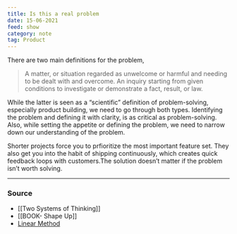 ```yaml
---
title: Is this a real problem
date: 15-06-2021
feed: show
category: note
tag: Product
---
```

There are two main definitions for the problem, 
> A matter, or situation regarded as unwelcome or harmful and needing to be dealt with and overcome. 
  An inquiry starting from given conditions to investigate or demonstrate a fact, result, or law.

While the latter is seen as a “scientific” definition of problem-solving, especially product building, we need to go through both types. Identifying the problem and defining it with clarity, is as critical as problem-solving. Also, while setting the appetite or defining the problem, we need to narrow down our understanding of the problem.

Shorter projects force you to prfioritize the most important feature set. They also get you into the habit of shipping continuously, which creates quick feedback loops with customers.The solution doesn’t matter if the problem isn’t worth solving.

---
### Source
- [[Two Systems of Thinking]]
- [[BOOK- Shape Up]]
- [Linear Method](https://linear.app/method)